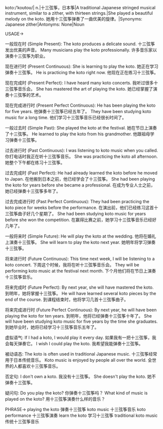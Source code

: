 koto:/ˈkoʊtoʊ/| n.|十三弦筝，日本筝|A traditional Japanese stringed musical instrument, similar to a zither, with thirteen strings.|She played a beautiful melody on the koto. 她用十三弦筝弹奏了一曲优美的旋律。|Synonyms: Japanese zither|Antonyms: None|Noun

USAGE->

一般现在时 (Simple Present):
The koto produces a delicate sound.  十三弦筝发出优美的声音。
Many musicians play the koto professionally. 许多音乐家以演奏十三弦筝为职业。

现在进行时 (Present Continuous):
She is learning to play the koto. 她正在学习弹奏十三弦筝。
He is practicing the koto right now. 他现在正在练习十三弦筝。

现在完成时 (Present Perfect):
I have heard many koto concerts. 我听过很多十三弦筝音乐会。
She has mastered the art of playing the koto. 她已经掌握了演奏十三弦筝的艺术。

现在完成进行时 (Present Perfect Continuous):
He has been playing the koto for five years. 他弹奏十三弦筝已经五年了。
They have been studying koto music for a long time. 他们学习十三弦筝音乐已经很长时间了。

一般过去时 (Simple Past):
She played the koto at the festival. 她在节日上演奏了十三弦筝。
He learned to play the koto from his grandmother. 他跟祖母学习弹奏十三弦筝。

过去进行时 (Past Continuous):
I was listening to koto music when you called. 你打电话时我正在听十三弦筝音乐。
She was practicing the koto all afternoon. 她整个下午都在练习十三弦筝。


过去完成时 (Past Perfect):
He had already learned the koto before he moved to Japan. 在他搬到日本之前，他已经学会了十三弦筝。
She had been playing the koto for years before she became a professional. 在成为专业人士之前，她已经弹奏十三弦筝多年了。


过去完成进行时 (Past Perfect Continuous):
They had been practicing the koto piece for weeks before the performance. 在演出前，他们已经练习这首十三弦筝曲子好几个星期了。
She had been studying koto music for years before she won the competition. 在赢得比赛之前，她学习十三弦筝音乐已经好几年了。


一般将来时 (Simple Future):
He will play the koto at the wedding. 他将在婚礼上演奏十三弦筝。
She will learn to play the koto next year. 她明年将学习弹奏十三弦筝。

将来进行时 (Future Continuous):
This time next week, I will be listening to a koto concert.  下周这个时候，我将在听十三弦筝音乐会。
They will be performing koto music at the festival next month. 下个月他们将在节日上演奏十三弦筝音乐。

将来完成时 (Future Perfect):
By next year, she will have mastered the koto. 到明年，她将掌握十三弦筝。
He will have learned several koto pieces by the end of the course. 到课程结束时，他将学习几首十三弦筝曲子。

将来完成进行时 (Future Perfect Continuous):
By next year, he will have been playing the koto for ten years. 到明年，他将已经弹奏十三弦筝十年了。
She will have been studying koto music for five years by the time she graduates. 到她毕业时，她将已经学习十三弦筝音乐五年了。

虚拟语气:
If I had a koto, I would play it every day. 如果我有一把十三弦筝，我会每天弹奏它。
I wish I could play the koto. 我希望我能弹奏十三弦筝。

被动语态:
The koto is often used in traditional Japanese music. 十三弦筝经常用于日本传统音乐。
Koto music is enjoyed by people all over the world. 全世界的人都喜欢十三弦筝音乐。

否定句:
I don't own a koto. 我没有十三弦筝。
She doesn't play the koto. 她不弹奏十三弦筝。

疑问句:
Do you play the koto? 你弹奏十三弦筝吗？
What kind of music is played on the koto?  用十三弦筝演奏什么样的音乐？

PHRASE->
playing the koto  弹奏十三弦筝
koto music  十三弦筝音乐
koto performance  十三弦筝演奏
learn the koto  学习十三弦筝
traditional koto music  传统十三弦筝音乐
